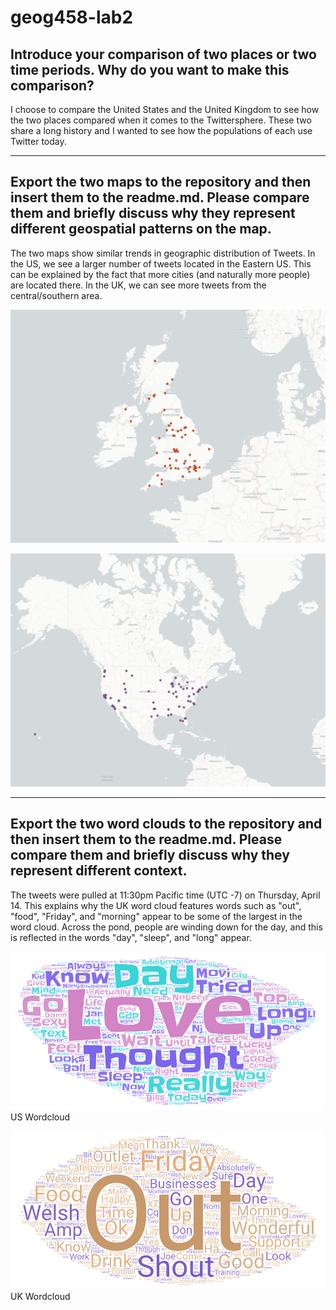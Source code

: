 # geog458-lab2

## Introduce your comparison of two places or two time periods. Why do you want to make this comparison?

I choose to compare the United States and the United Kingdom to see how the two places compared when it comes to the Twittersphere. These two share a long history and I wanted to see how the populations of each use Twitter today.

---

## Export the two maps to the repository and then insert them to the readme.md. Please compare them and briefly discuss why they represent different geospatial patterns on the map.

The two maps show similar trends in geographic distribution of Tweets. In the US, we see a larger number of tweets located in the Eastern US. This can be explained by the fact that more cities (and naturally more people) are located there. In the UK, we can see more tweets from the central/southern area.

![UK Map](./img/uk-map.png)

![US Map](./img/us-map.png)

---

## Export the two word clouds to the repository and then insert them to the readme.md. Please compare them and briefly discuss why they represent different context.

The tweets were pulled at 11:30pm Pacific time (UTC -7) on Thursday, April 14. This explains why the UK word cloud features words such as "out", "food", "Friday", and "morning" appear to be some of the largest in the word cloud. Across the pond, people are winding down for the day, and this is reflected in the words "day", "sleep", and "long" appear.

![US Wordcloud](./img/Word_Art-US.png)
US Wordcloud

![UK Wordcloud](./img/Word_Art_UK.png)
UK Wordcloud